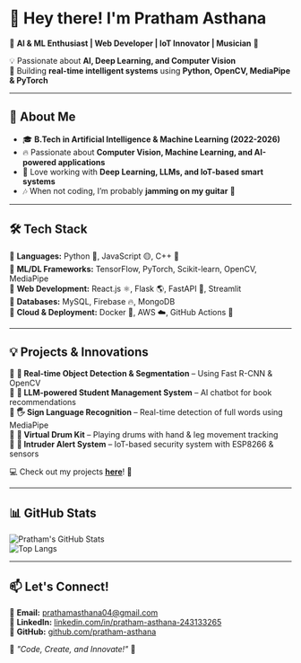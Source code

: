 # 👋 Hey there! I'm Pratham Asthana  

🚀 **AI & ML Enthusiast | Web Developer | IoT Innovator | Musician** 🎸  

💡 Passionate about **AI, Deep Learning, and Computer Vision**  
🎯 Building **real-time intelligent systems** using **Python, OpenCV, MediaPipe & PyTorch**  

---

## 🚀 About Me  

- 🎓 **B.Tech in Artificial Intelligence & Machine Learning (2022-2026)**  
- 🔥 Passionate about **Computer Vision, Machine Learning, and AI-powered applications**  
- 🤖 Love working with **Deep Learning, LLMs, and IoT-based smart systems**  
- 🎶 When not coding, I’m probably **jamming on my guitar** 🎸  

---

## 🛠️ Tech Stack  

🔹 **Languages:** Python 🐍, JavaScript 🟡, C++ 🚀  
🔹 **ML/DL Frameworks:** TensorFlow, PyTorch, Scikit-learn, OpenCV, MediaPipe  
🔹 **Web Development:** React.js ⚛️, Flask 🌎, FastAPI 🚀, Streamlit  
🔹 **Databases:** MySQL, Firebase 🔥, MongoDB  
🔹 **Cloud & Deployment:** Docker 🐳, AWS ☁️, GitHub Actions 🚀  

---

## 💡 Projects & Innovations  

🔹 **🎯 Real-time Object Detection & Segmentation** – Using Fast R-CNN & OpenCV  
🔹 **🧠 LLM-powered Student Management System** – AI chatbot for book recommendations  
🔹 **🖐️ Sign Language Recognition** – Real-time detection of full words using MediaPipe  
🔹 **🥁 Virtual Drum Kit** – Playing drums with hand & leg movement tracking  
🔹 **🚨 Intruder Alert System** – IoT-based security system with ESP8266 & sensors  

💻 Check out my projects **[here](https://github.com/pratham-asthana?tab=repositories)**! 🚀  

---

## 📊 GitHub Stats  

![Pratham's GitHub Stats](https://github-readme-stats.vercel.app/api?username=pratham-asthana&show_icons=true&theme=radical)  
![Top Langs](https://github-readme-stats.vercel.app/api/top-langs/?username=pratham-asthana&layout=compact&theme=radical)  

---

## 📫 Let's Connect!  

🔹 **Email:** [prathamasthana04@gmail.com](mailto:prathamasthana04@gmail.com)  
🔹 **LinkedIn:** [linkedin.com/in/pratham-asthana-243133265](https://linkedin.com/in/pratham-asthana-243133265)  
🔹 **GitHub:** [github.com/pratham-asthana](https://github.com/pratham-asthana)  

🌟 _"Code, Create, and Innovate!"_ 🚀  
